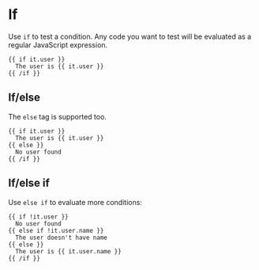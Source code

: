 # If

Use `if` to test a condition. Any code you want to test will be evaluated as a
regular JavaScript expression.

```
{{ if it.user }}
  The user is {{ it.user }}
{{ /if }}
```

## If/else

The `else` tag is supported too.

```
{{ if it.user }}
  The user is {{ it.user }}
{{ else }}
  No user found
{{ /if }}
```

## If/else if

Use `else if` to evaluate more conditions:

```
{{ if !it.user }}
  No user found
{{ else if !it.user.name }}
  The user doesn't have name
{{ else }}
  The user is {{ it.user.name }}
{{ /if }}
```
